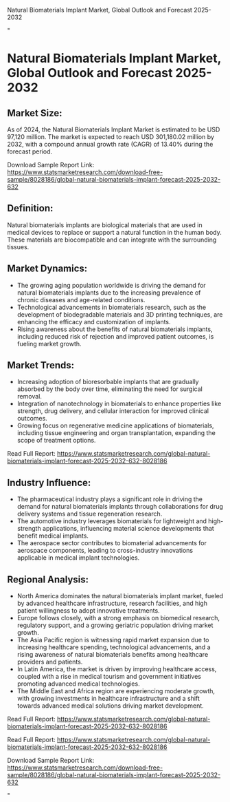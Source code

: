 Natural Biomaterials Implant Market, Global Outlook and Forecast 2025-2032

"<!DOCTYPE html>
<html>
<head>
<title>Natural Biomaterials Implant Market, Global Outlook and Forecast 2025-2032</title>
</head>
<body>

<h1>Natural Biomaterials Implant Market, Global Outlook and Forecast 2025-2032</h1>

<h2>Market Size:</h2>
<p>As of 2024, the Natural Biomaterials Implant Market is estimated to be USD 97,120 million. The market is expected to reach USD 301,180.02 million by 2032, with a compound annual growth rate (CAGR) of 13.40% during the forecast period.</p>
<p>Download Sample Report Link: <a href='https://www.statsmarketresearch.com/download-free-sample/8028186/global-natural-biomaterials-implant-forecast-2025-2032-632'>https://www.statsmarketresearch.com/download-free-sample/8028186/global-natural-biomaterials-implant-forecast-2025-2032-632</a></p>

<h2>Definition:</h2>
<p>Natural biomaterials implants are biological materials that are used in medical devices to replace or support a natural function in the human body. These materials are biocompatible and can integrate with the surrounding tissues.</p>

<h2>Market Dynamics:</h2>
<ul>
  <li>The growing aging population worldwide is driving the demand for natural biomaterials implants due to the increasing prevalence of chronic diseases and age-related conditions.</li>
  <li>Technological advancements in biomaterials research, such as the development of biodegradable materials and 3D printing techniques, are enhancing the efficacy and customization of implants.</li>
  <li>Rising awareness about the benefits of natural biomaterials implants, including reduced risk of rejection and improved patient outcomes, is fueling market growth.</li>
</ul>

<h2>Market Trends:</h2>
<ul>
  <li>Increasing adoption of bioresorbable implants that are gradually absorbed by the body over time, eliminating the need for surgical removal.</li>
  <li>Integration of nanotechnology in biomaterials to enhance properties like strength, drug delivery, and cellular interaction for improved clinical outcomes.</li>
  <li>Growing focus on regenerative medicine applications of biomaterials, including tissue engineering and organ transplantation, expanding the scope of treatment options.</li>
</ul>
<p>Read Full Report: <a href='https://www.statsmarketresearch.com/global-natural-biomaterials-implant-forecast-2025-2032-632-8028186'>https://www.statsmarketresearch.com/global-natural-biomaterials-implant-forecast-2025-2032-632-8028186</a></p>

<h2>Industry Influence:</h2>
<ul>
  <li>The pharmaceutical industry plays a significant role in driving the demand for natural biomaterials implants through collaborations for drug delivery systems and tissue regeneration research.</li>
  <li>The automotive industry leverages biomaterials for lightweight and high-strength applications, influencing material science developments that benefit medical implants.</li>
  <li>The aerospace sector contributes to biomaterial advancements for aerospace components, leading to cross-industry innovations applicable in medical implant technologies.</li>
</ul>

<h2>Regional Analysis:</h2>
<ul>
  <li>North America dominates the natural biomaterials implant market, fueled by advanced healthcare infrastructure, research facilities, and high patient willingness to adopt innovative treatments.</li>
  <li>Europe follows closely, with a strong emphasis on biomedical research, regulatory support, and a growing geriatric population driving market growth.</li>
  <li>The Asia Pacific region is witnessing rapid market expansion due to increasing healthcare spending, technological advancements, and a rising awareness of natural biomaterials benefits among healthcare providers and patients.</li>
  <li>In Latin America, the market is driven by improving healthcare access, coupled with a rise in medical tourism and government initiatives promoting advanced medical technologies.</li>
  <li>The Middle East and Africa region are experiencing moderate growth, with growing investments in healthcare infrastructure and a shift towards advanced medical solutions driving market development.</li>
</ul>
<p>Read Full Report: <a href='https://www.statsmarketresearch.com/global-natural-biomaterials-implant-forecast-2025-2032-632-8028186'>https://www.statsmarketresearch.com/global-natural-biomaterials-implant-forecast-2025-2032-632-8028186</a></p>

<p>Read Full Report: <a href='https://www.statsmarketresearch.com/global-natural-biomaterials-implant-forecast-2025-2032-632-8028186'>https://www.statsmarketresearch.com/global-natural-biomaterials-implant-forecast-2025-2032-632-8028186</a></p>
<p>Download Sample Report Link: <a href='https://www.statsmarketresearch.com/download-free-sample/8028186/global-natural-biomaterials-implant-forecast-2025-2032-632'>https://www.statsmarketresearch.com/download-free-sample/8028186/global-natural-biomaterials-implant-forecast-2025-2032-632</a></p>

</body>
</html>"
